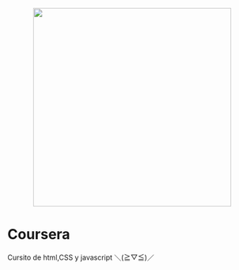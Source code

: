 <p align="center"><a href="https://www.coursera.org/learn/html-css-javascript-for-web-developers" target="_blank"><img src="https://i1.wp.com/www.nosinmiubuntu.com/wp-content/uploads/2018/01/html5_css3_javascript5.png" width="400"></a></p>

# Coursera
Cursito de html,CSS y javascript 	＼(≧▽≦)／
